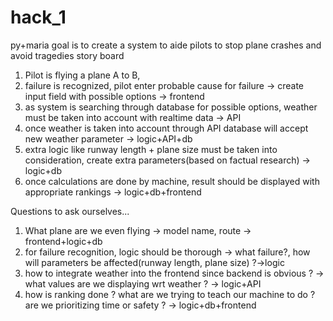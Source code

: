 # hack_1
py+maria
goal is to create a system to aide pilots to stop plane crashes and avoid tragedies
story board
1. Pilot is flying a plane A to B, 
2. failure is recognized, pilot enter probable cause for failure -> create input field with possible options -> frontend
3. as system is searching through database for possible options, weather must be taken into account with realtime data -> API
4. once weather is taken into account through API database will accept new weather parameter -> logic+API+db
5. extra logic like runway length + plane size must be taken into consideration, create extra parameters(based on factual research) -> logic+db
6. once calculations are done by machine, result should be displayed with appropriate rankings -> logic+db+frontend

Questions to ask ourselves...
1. What plane are we even flying -> model name, route -> frontend+logic+db
2. for failure recognition, logic should be thorough -> what failure?, how will parameters be affected(runway length, plane size) ?->logic
3. how to integrate weather into the frontend since backend is obvious ? -> what values are we displaying wrt weather ? -> logic+API
4. how is ranking done ? what are we trying to teach our machine to do ? are we prioritizing time or safety ? -> logic+db+frontend

    
